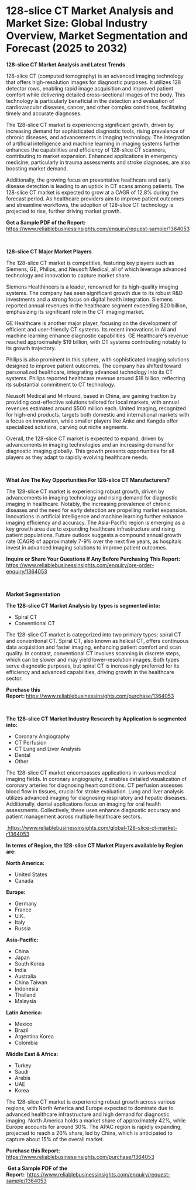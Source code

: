 <p><h1>128-slice CT Market Analysis and Market Size: Global Industry Overview, Market Segmentation and Forecast (2025 to 2032)</h1></p><p><strong>128-slice CT Market Analysis and Latest Trends</strong></p>
<p><p>128-slice CT (computed tomography) is an advanced imaging technology that offers high-resolution images for diagnostic purposes. It utilizes 128 detector rows, enabling rapid image acquisition and improved patient comfort while delivering detailed cross-sectional images of the body. This technology is particularly beneficial in the detection and evaluation of cardiovascular diseases, cancer, and other complex conditions, facilitating timely and accurate diagnoses.</p><p>The 128-slice CT market is experiencing significant growth, driven by increasing demand for sophisticated diagnostic tools, rising prevalence of chronic diseases, and advancements in imaging technology. The integration of artificial intelligence and machine learning in imaging systems further enhances the capabilities and efficiency of 128-slice CT scanners, contributing to market expansion. Enhanced applications in emergency medicine, particularly in trauma assessments and stroke diagnoses, are also boosting market demand.</p><p>Additionally, the growing focus on preventative healthcare and early disease detection is leading to an uptick in CT scans among patients. The 128-slice CT market is expected to grow at a CAGR of 12.8% during the forecast period. As healthcare providers aim to improve patient outcomes and streamline workflows, the adoption of 128-slice CT technology is projected to rise, further driving market growth.</p></p>
<p><strong>Get a Sample PDF of the Report:&nbsp;</strong> <a href="https://www.reliablebusinessinsights.com/enquiry/request-sample/1364053?utm_campaign=2306&utm_medium=2&utm_source=Github&utm_content=ia&utm_term=14042025&utm_id=128-slice-ct">https://www.reliablebusinessinsights.com/enquiry/request-sample/1364053</a></p>
<p>&nbsp;</p>
<p><strong>128-slice CT Major Market Players</strong></p>
<p><p>The 128-slice CT market is competitive, featuring key players such as Siemens, GE, Philips, and Neusoft Medical, all of which leverage advanced technology and innovation to capture market share. </p><p>Siemens Healthineers is a leader, renowned for its high-quality imaging systems. The company has seen significant growth due to its robust R&D investments and a strong focus on digital health integration. Siemens reported annual revenues in the healthcare segment exceeding $20 billion, emphasizing its significant role in the CT imaging market.</p><p>GE Healthcare is another major player, focusing on the development of efficient and user-friendly CT systems. Its recent innovations in AI and machine learning enhance diagnostic capabilities. GE Healthcare's revenue reached approximately $19 billion, with CT systems contributing notably to its growth trajectory.</p><p>Philips is also prominent in this sphere, with sophisticated imaging solutions designed to improve patient outcomes. The company has shifted toward personalized healthcare, integrating advanced technology into its CT systems. Philips reported healthcare revenue around $18 billion, reflecting its substantial commitment to CT technology.</p><p>Neusoft Medical and Minfound, based in China, are gaining traction by providing cost-effective solutions tailored for local markets, with annual revenues estimated around $500 million each. United Imaging, recognized for high-end products, targets both domestic and international markets with a focus on innovation, while smaller players like Anke and Kangda offer specialized solutions, carving out niche segments.</p><p>Overall, the 128-slice CT market is expected to expand, driven by advancements in imaging technologies and an increasing demand for diagnostic imaging globally. This growth presents opportunities for all players as they adapt to rapidly evolving healthcare needs.</p></p>
<p>&nbsp;</p>
<p><strong>What Are The Key Opportunities For 128-slice CT Manufacturers?</strong></p>
<p><p>The 128-slice CT market is experiencing robust growth, driven by advancements in imaging technology and rising demand for diagnostic imaging in healthcare. Notably, the increasing prevalence of chronic diseases and the need for early detection are propelling market expansion. Innovations in artificial intelligence and machine learning further enhance imaging efficiency and accuracy. The Asia-Pacific region is emerging as a key growth area due to expanding healthcare infrastructure and rising patient populations. Future outlook suggests a compound annual growth rate (CAGR) of approximately 7-9% over the next five years, as hospitals invest in advanced imaging solutions to improve patient outcomes.</p></p>
<p><strong>Inquire or Share Your Questions If Any Before Purchasing This Report:</strong> <a href="https://www.reliablebusinessinsights.com/enquiry/pre-order-enquiry/1364053?utm_campaign=2306&utm_medium=2&utm_source=Github&utm_content=ia&utm_term=14042025&utm_id=128-slice-ct">https://www.reliablebusinessinsights.com/enquiry/pre-order-enquiry/1364053</a></p>
<p>&nbsp;</p>
<p><strong>Market Segmentation</strong></p>
<p><strong>The 128-slice CT Market Analysis by types is segmented into:</strong></p>
<p><ul><li>Spiral CT</li><li>Conventional CT</li></ul></p>
<p><p>The 128-slice CT market is categorized into two primary types: spiral CT and conventional CT. Spiral CT, also known as helical CT, offers continuous data acquisition and faster imaging, enhancing patient comfort and scan quality. In contrast, conventional CT involves scanning in discrete steps, which can be slower and may yield lower-resolution images. Both types serve diagnostic purposes, but spiral CT is increasingly preferred for its efficiency and advanced capabilities, driving growth in the healthcare sector.</p></p>
<p><strong>Purchase this Report:&nbsp;</strong><a href="https://www.reliablebusinessinsights.com/purchase/1364053?utm_campaign=2306&utm_medium=2&utm_source=Github&utm_content=ia&utm_term=14042025&utm_id=128-slice-ct">https://www.reliablebusinessinsights.com/purchase/1364053</a></p>
<p>&nbsp;</p>
<p><strong>The 128-slice CT Market Industry Research by Application is segmented into:</strong></p>
<p><ul><li>Coronary Angiography</li><li>CT Perfusion</li><li>CT Lung and Liver Analysis</li><li>Dental</li><li>Other</li></ul></p>
<p><p>The 128-slice CT market encompasses applications in various medical imaging fields. In coronary angiography, it enables detailed visualization of coronary arteries for diagnosing heart conditions. CT perfusion assesses blood flow in tissues, crucial for stroke evaluation. Lung and liver analysis utilizes advanced imaging for diagnosing respiratory and hepatic diseases. Additionally, dental applications focus on imaging for oral health assessments. Collectively, these uses enhance diagnostic accuracy and patient management across multiple healthcare sectors.</p></p>
<p><a href="https://www.reliablebusinessinsights.com/global-128-slice-ct-market-r1364053?utm_campaign=2306&utm_medium=2&utm_source=Github&utm_content=ia&utm_term=14042025&utm_id=128-slice-ct">&nbsp;https://www.reliablebusinessinsights.com/global-128-slice-ct-market-r1364053</a></p>
<p><strong>In terms of Region, the 128-slice CT Market Players available by Region are:</strong></p>
<p>
    <p> <strong> North America: </strong>
        <ul>
            <li>United States</li>
            <li>Canada</li>
        </ul>
        </p> 
    <p> <strong> Europe: </strong>
        <ul>
            <li>Germany</li>
            <li>France</li>
            <li>U.K.</li>
            <li>Italy</li>
            <li>Russia</li>
        </ul>
        </p> 
    <p> <strong> Asia-Pacific: </strong>
        <ul>
            <li>China</li>
            <li>Japan</li>
            <li>South Korea</li>
            <li>India</li>
            <li>Australia</li>
            <li>China Taiwan</li>
            <li>Indonesia</li>
            <li>Thailand</li>
            <li>Malaysia</li>
        </ul>
        </p> 
    <p> <strong> Latin America: </strong>
        <ul>
            <li>Mexico</li>
            <li>Brazil</li>
            <li>Argentina Korea</li>
            <li>Colombia</li>
        </ul>
        </p> 
    <p> <strong> Middle East & Africa: </strong>
        <ul>
            <li>Turkey</li>
            <li>Saudi</li>
            <li>Arabia</li>
            <li>UAE</li>
            <li>Korea</li>
        </ul>
    </p>
    </p>
<p><p>The 128-slice CT market is experiencing robust growth across various regions, with North America and Europe expected to dominate due to advanced healthcare infrastructure and high demand for diagnostic imaging. North America holds a market share of approximately 42%, while Europe accounts for around 30%. The APAC region is rapidly expanding, projected to reach a 20% share, led by China, which is anticipated to capture about 15% of the overall market.</p></p>
<p><strong>Purchase this Report: </strong><a href="https://www.reliablebusinessinsights.com/purchase/1364053?utm_campaign=2306&utm_medium=2&utm_source=Github&utm_content=ia&utm_term=14042025&utm_id=128-slice-ct">https://www.reliablebusinessinsights.com/purchase/1364053</a></p>
<p>&nbsp;<strong>Get a Sample PDF of the Report:&nbsp;&nbsp;</strong><a href="https://www.reliablebusinessinsights.com/enquiry/request-sample/1364053?utm_campaign=2306&utm_medium=2&utm_source=Github&utm_content=ia&utm_term=14042025&utm_id=128-slice-ct">https://www.reliablebusinessinsights.com/enquiry/request-sample/1364053</a></p>
<p><strong></strong></p>
<p><p></p><p></p><p></p></p>